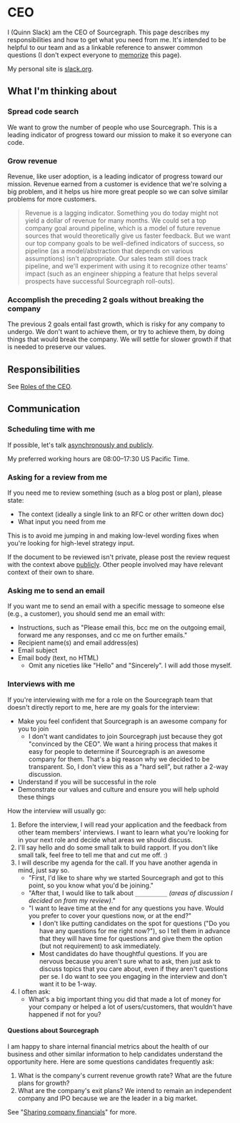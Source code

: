 # CEO

I (Quinn Slack) am the CEO of Sourcegraph. This page describes my responsibilities and how to get what you need from me. It's intended to be helpful to our team and as a linkable reference to answer common questions (I don't expect everyone to [memorize](../../handbook/index.md) this page).

My personal site is [slack.org](https://slack.org).

## What I'm thinking about

### Spread code search

We want to grow the number of people who use Sourcegraph. This is a leading indicator of progress toward our mission to make it so everyone can code.

### Grow revenue

Revenue, like user adoption, is a leading indicator of progress toward our mission. Revenue earned from a customer is evidence that we're solving a big problem, and it helps us hire more great people so we can solve similar problems for more customers.

> Revenue is a lagging indicator. Something you do today might not yield a dollar of revenue for many months. We could set a top company goal around pipeline, which is a model of future revenue sources that would theoretically give us faster feedback. But we want our top company goals to be well-defined indicators of success, so pipeline (as a model/abstraction that depends on various assumptions) isn't appropriate. Our sales team still does track pipeline, and we'll experiment with using it to recognize other teams' impact (such as an engineer shipping a feature that helps several prospects have successful Sourcegraph roll-outs).

### Accomplish the preceding 2 goals without breaking the company

The previous 2 goals entail fast growth, which is risky for any company to undergo. We don't want to achieve them, or try to achieve them, by doing things that would break the company. We will settle for slower growth if that is needed to preserve our values.

## Responsibilities

See [Roles of the CEO](roles.md).

## Communication

### Scheduling time with me

If possible, let's talk [asynchronously and publicly](../../company-info-and-process/communication/index.md).

My preferred working hours are 08:00–17:30 US Pacific Time.

### Asking for a review from me

If you need me to review something (such as a blog post or plan), please state:

- The context (ideally a single link to an RFC or other written down doc)
- What input you need from me

This is to avoid me jumping in and making low-level wording fixes when you're looking for high-level strategy input.

If the document to be reviewed isn't private, please post the review request with the context above [publicly](../../company-info-and-process/communication/index.md). Other people involved may have relevant context of their own to share.

### Asking me to send an email

If you want me to send an email with a specific message to someone else (e.g., a customer), you should send me an email with:

- Instructions, such as "Please email this, bcc me on the outgoing email, forward me any responses, and cc me on further emails."
- Recipient name(s) and email address(es)
- Email subject
- Email body (text, no HTML)
  - Omit any niceties like "Hello" and "Sincerely". I will add those myself.

### Interviews with me

If you're interviewing with me for a role on the Sourcegraph team that doesn't directly report to me, here are my goals for the interview:

- Make you feel confident that Sourcegraph is an awesome company for you to join
  - I don't want candidates to join Sourcegraph just because they got "convinced by the CEO". We want a hiring process that makes it easy for people to determine if Sourcegraph is an awesome company for them. That's a big reason why we decided to be transparent. So, I don't view this as a "hard sell", but rather a 2-way discussion.
- Understand if you will be successful in the role
- Demonstrate our values and culture and ensure you will help uphold these things

How the interview will usually go:

1. Before the interview, I will read your application and the feedback from other team members' interviews. I want to learn what you're looking for in your next role and decide what areas we should discuss.
1. I'll say hello and do some small talk to build rapport. If you don't like small talk, feel free to tell me that and cut me off. :)
1. I will describe my agenda for the call. If you have another agenda in mind, just say so.
   - "First, I'd like to share why we started Sourcegraph and got to this point, so you know what you'd be joining."
   - "After that, I would like to talk about `__________` _(areas of discussion I decided on from my review)_."
   - "I want to leave time at the end for any questions you have. Would you prefer to cover your questions now, or at the end?"
     - I don't like putting candidates on the spot for questions ("Do you have any questions for me right now?"), so I tell them in advance that they will have time for questions and give them the option (but not requirement) to ask immediately.
     - Most candidates do have thoughtful questions. If you are nervous because you aren't sure what to ask, then just ask to discuss topics that you care about, even if they aren't questions per se. I do want to see you engaging in the interview and don't want it to be 1-way.
1. I often ask:
   - What's a big important thing you did that made a lot of money for your company or helped a lot of users/customers, that wouldn't have happened if not for you?

#### Questions about Sourcegraph

I am happy to share internal financial metrics about the health of our business and other similar information to help candidates understand the opportunity here. Here are some questions candidates frequently ask:

1. What is the company's current revenue growth rate? What are the future plans for growth?
1. What are the company's exit plans? We intend to remain an independent company and IPO because we are the leader in a big market.

See "[Sharing company financials](../../departments/talent/process/index.md#sharing-company-financials)" for more.
